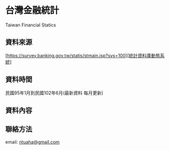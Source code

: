 台灣金融統計
===
Taiwan Financial Statics


## 資料來源
[https://survey.banking.gov.tw/statis/stmain.jsp?sys=100][統計資料庫動態系統]
## 資料時間
民國95年1月到民國102年6月(最新資料  每月更新)
## 資料內容

## 聯絡方法
email: ntuaha@gmail.com





